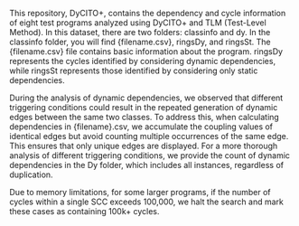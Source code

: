 This repository, DyCITO+, contains the dependency and cycle information of eight test programs analyzed using DyCITO+ and TLM (Test-Level Method). In this dataset, there are two folders: classinfo and dy. In the classinfo folder, you will find {filename.csv}, ringsDy, and ringsSt. The {filename.csv} file contains basic information about the program. ringsDy represents the cycles identified by considering dynamic dependencies, while ringsSt represents those identified by considering only static dependencies.

During the analysis of dynamic dependencies, we observed that different triggering conditions could result in the repeated generation of dynamic edges between the same two classes. To address this, when calculating dependencies in {filename}.csv, we accumulate the coupling values of identical edges but avoid counting multiple occurrences of the same edge. This ensures that only unique edges are displayed. For a more thorough analysis of different triggering conditions, we provide the count of dynamic dependencies in the Dy folder, which includes all instances, regardless of duplication.

Due to memory limitations, for some larger programs, if the number of cycles within a single SCC exceeds 100,000, we halt the search and mark these cases as containing 100k+ cycles.
